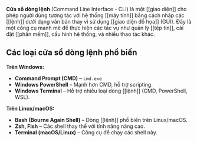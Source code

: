 **Cửa sổ dòng lệnh** (Command Line Interface - CLI) là một [[giao diện]] cho phép người dùng tương tác với hệ thống [[máy tính]] bằng cách nhập các [[lệnh]] dưới dạng văn bản thay vì sử dụng [[giao diện đồ họa]] (GUI). Đây là một công cụ mạnh mẽ để thực hiện các tác vụ như quản lý [[tệp tin]], cài đặt [[phần mềm]], cấu hình hệ thống, và nhiều thao tác khác.

## **Các loại cửa sổ dòng lệnh phổ biến**

**Trên Windows:**

- **Command Prompt (CMD)** – `cmd.exe`
- **Windows PowerShell** – Mạnh hơn CMD, hỗ trợ scripting.
- **Windows Terminal** – Hỗ trợ nhiều loại dòng [[lệnh]] (CMD, PowerShell, WSL).

**Trên Linux/macOS:**

- **Bash (Bourne Again Shell)** – Dòng [[lệnh]] phổ biến trên Linux/macOS.
- **Zsh, Fish** – Các shell thay thế với tính năng nâng cao.
- **Terminal (macOS/Linux)** – Công cụ để chạy các shell này.